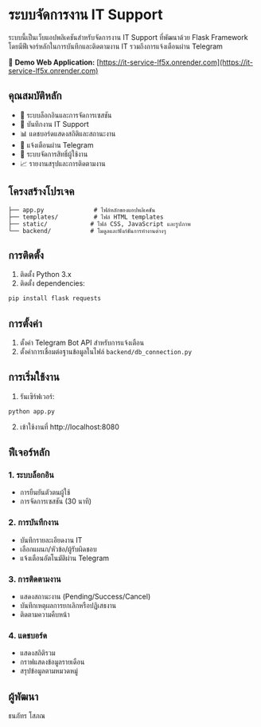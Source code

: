 # ระบบจัดการงาน IT Support

ระบบนี้เป็นเว็บแอปพลิเคชันสำหรับจัดการงาน IT Support ที่พัฒนาด้วย Flask Framework โดยมีฟีเจอร์หลักในการบันทึกและติดตามงาน IT รวมถึงการแจ้งเตือนผ่าน Telegram

🔗 **Demo Web Application:** [https://it-service-lf5x.onrender.com](https://it-service-lf5x.onrender.com)

## คุณสมบัติหลัก

- 🔐 ระบบล็อกอินและการจัดการเซสชัน
- 📝 บันทึกงาน IT Support
- 📊 แดชบอร์ดแสดงสถิติและสถานะงาน
- 📱 แจ้งเตือนผ่าน Telegram
- 👥 ระบบจัดการสิทธิ์ผู้ใช้งาน
- 📈 รายงานสรุปและการติดตามงาน

## โครงสร้างโปรเจค

```
├── app.py              # ไฟล์หลักของแอปพลิเคชัน
├── templates/          # ไฟล์ HTML templates
├── static/            # ไฟล์ CSS, JavaScript และรูปภาพ
└── backend/           # โมดูลและฟังก์ชันการทำงานต่างๆ
```

## การติดตั้ง

1. ติดตั้ง Python 3.x
2. ติดตั้ง dependencies:
```bash
pip install flask requests
```

## การตั้งค่า

1. ตั้งค่า Telegram Bot API สำหรับการแจ้งเตือน
2. ตั้งค่าการเชื่อมต่อฐานข้อมูลในไฟล์ `backend/db_connection.py`

## การเริ่มใช้งาน

1. รันเซิร์ฟเวอร์:
```bash
python app.py
```
2. เข้าใช้งานที่ http://localhost:8080

## ฟีเจอร์หลัก

### 1. ระบบล็อกอิน
- การยืนยันตัวตนผู้ใช้
- การจัดการเซสชัน (30 นาที)

### 2. การบันทึกงาน
- บันทึกรายละเอียดงาน IT
- เลือกแผนก/หัวข้อ/ผู้รับผิดชอบ
- แจ้งเตือนอัตโนมัติผ่าน Telegram

### 3. การติดตามงาน
- แสดงสถานะงาน (Pending/Success/Cancel)
- บันทึกเหตุผลการยกเลิกหรือปฏิเสธงาน
- ติดตามความคืบหน้า

### 4. แดชบอร์ด
- แสดงสถิติรวม
- กราฟแสดงข้อมูลรายเดือน
- สรุปข้อมูลตามหมวดหมู่

## ผู้พัฒนา

ธนภัทร โสภณ